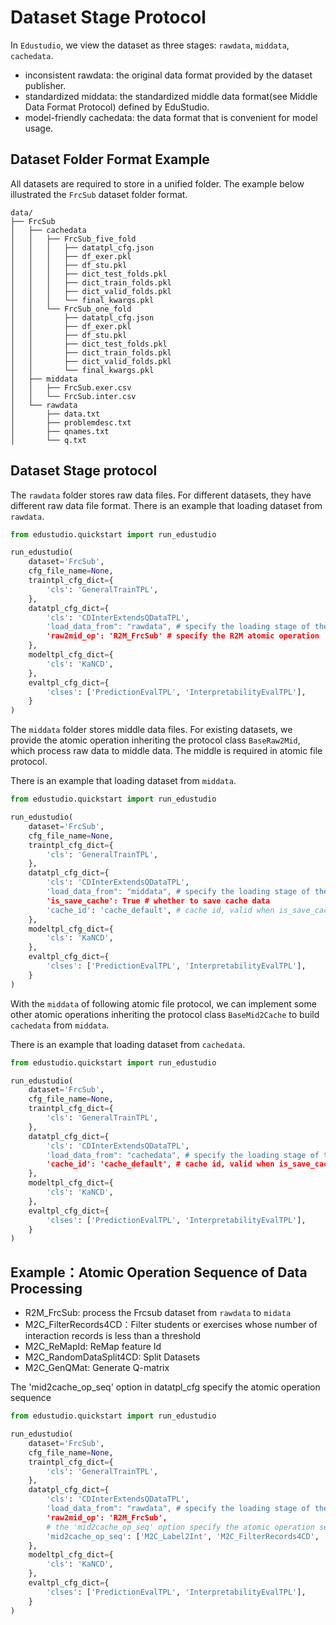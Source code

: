# Dataset Stage Protocol

In `Edustudio`, we view the dataset as three stages: `rawdata`, `middata`, `cachedata`.
- inconsistent rawdata: the original data format provided by the dataset publisher.
- standardized middata: the standardized middle data format(see Middle Data Format Protocol) defined by EduStudio.
- model-friendly cachedata: the data format that is convenient for model usage.


## Dataset Folder Format Example

All datasets are required to store in a unified folder. The example below illustrated the `FrcSub` dataset folder format.

```
data/
├── FrcSub
│   ├── cachedata
│   │   ├── FrcSub_five_fold
│   │   │   ├── datatpl_cfg.json
│   │   │   ├── df_exer.pkl
│   │   │   ├── df_stu.pkl
│   │   │   ├── dict_test_folds.pkl
│   │   │   ├── dict_train_folds.pkl
│   │   │   ├── dict_valid_folds.pkl
│   │   │   └── final_kwargs.pkl
│   │   └── FrcSub_one_fold
│   │       ├── datatpl_cfg.json
│   │       ├── df_exer.pkl
│   │       ├── df_stu.pkl
│   │       ├── dict_test_folds.pkl
│   │       ├── dict_train_folds.pkl
│   │       ├── dict_valid_folds.pkl
│   │       └── final_kwargs.pkl
│   ├── middata
│   │   ├── FrcSub.exer.csv
│   │   └── FrcSub.inter.csv
│   └── rawdata
│       ├── data.txt
│       ├── problemdesc.txt
│       ├── qnames.txt
│       └── q.txt
```



## Dataset Stage protocol

The `rawdata` folder stores raw data files. For different datasets, they have different raw data file format.
There is an example that loading dataset from `rawdata`. 

```python
from edustudio.quickstart import run_edustudio

run_edustudio(
    dataset='FrcSub',
    cfg_file_name=None,
    traintpl_cfg_dict={
        'cls': 'GeneralTrainTPL',
    },
    datatpl_cfg_dict={
        'cls': 'CDInterExtendsQDataTPL',
        'load_data_from": "rawdata", # specify the loading stage of the dataset
        'raw2mid_op': 'R2M_FrcSub' # specify the R2M atomic operation 
    },
    modeltpl_cfg_dict={
        'cls': 'KaNCD',
    },
    evaltpl_cfg_dict={
        'clses': ['PredictionEvalTPL', 'InterpretabilityEvalTPL'],
    }
)
```

The `middata` folder stores middle data files. For existing datasets, we provide the atomic operation inheriting the protocol class `BaseRaw2Mid`, which process raw data to middle data. The middle is required in atomic file protocol.

There is an example that loading dataset from `middata`. 

```python
from edustudio.quickstart import run_edustudio

run_edustudio(
    dataset='FrcSub',
    cfg_file_name=None,
    traintpl_cfg_dict={
        'cls': 'GeneralTrainTPL',
    },
    datatpl_cfg_dict={
        'cls': 'CDInterExtendsQDataTPL',
        'load_data_from": "middata", # specify the loading stage of the dataset
        'is_save_cache': True # whether to save cache data
        'cache_id': 'cache_default', # cache id, valid when is_save_cache=True
    },
    modeltpl_cfg_dict={
        'cls': 'KaNCD',
    },
    evaltpl_cfg_dict={
        'clses': ['PredictionEvalTPL', 'InterpretabilityEvalTPL'],
    }
)
```

With the `middata` of following atomic file protocol, we can implement some other atomic operations inheriting the protocol class `BaseMid2Cache` to build `cachedata` from `middata`. 


There is an example that loading dataset from `cachedata`. 

```python
from edustudio.quickstart import run_edustudio

run_edustudio(
    dataset='FrcSub',
    cfg_file_name=None,
    traintpl_cfg_dict={
        'cls': 'GeneralTrainTPL',
    },
    datatpl_cfg_dict={
        'cls': 'CDInterExtendsQDataTPL',
        'load_data_from": "cachedata", # specify the loading stage of the dataset
        'cache_id': 'cache_default', # cache id, valid when is_save_cache=True
    },
    modeltpl_cfg_dict={
        'cls': 'KaNCD',
    },
    evaltpl_cfg_dict={
        'clses': ['PredictionEvalTPL', 'InterpretabilityEvalTPL'],
    }
)
```


## Example：Atomic Operation Sequence of Data Processing

- R2M_FrcSub: process the Frcsub dataset from `rawdata` to `midata`
- M2C_FilterRecords4CD：Filter students or exercises whose number  of interaction records is less than a threshold
- M2C_ReMapId: ReMap feature Id
- M2C_RandomDataSplit4CD: Split Datasets
- M2C_GenQMat: Generate Q-matrix

The 'mid2cache_op_seq' option in datatpl_cfg specify the atomic operation sequence

```python
from edustudio.quickstart import run_edustudio

run_edustudio(
    dataset='FrcSub',
    cfg_file_name=None,
    traintpl_cfg_dict={
        'cls': 'GeneralTrainTPL',
    },
    datatpl_cfg_dict={
        'cls': 'CDInterExtendsQDataTPL',
        'load_data_from": "rawdata", # specify the loading stage of the dataset
        'raw2mid_op': 'R2M_FrcSub', 
        # the 'mid2cache_op_seq' option specify the atomic operation sequence
        'mid2cache_op_seq': ['M2C_Label2Int', 'M2C_FilterRecords4CD', 'M2C_ReMapId', 'M2C_RandomDataSplit4CD', 'M2C_GenQMat'],
    },
    modeltpl_cfg_dict={
        'cls': 'KaNCD',
    },
    evaltpl_cfg_dict={
        'clses': ['PredictionEvalTPL', 'InterpretabilityEvalTPL'],
    }
)
```
